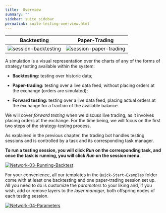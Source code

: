 ```yaml
---
title:  Overview
summary: ""
sidebar: suite_sidebar
permalink: suite-testing-overview.html
---
```


| Backtesting | Paper-Trading |
| :---: | :---: |
| ![session-backtesting](https://user-images.githubusercontent.com/13994516/66930152-7990a900-f034-11e9-8f97-2216e139cf40.png) | ![session-paper-trading](https://user-images.githubusercontent.com/13994516/66930155-7990a900-f034-11e9-9c87-0f5627c6f219.png) |

A simulation is a visual representation over the charts of any of the forms of strategy testing available within the system: 

* **Backtesting:** testing over historic data;

* **Paper-trading:** testing over a live data feed, without placing orders at the exchange (orders are simulated);

* **Forward testing:** testing over a live data feed, placing actual orders at the exchange for a fraction of the available balance.

We will cover *forward testing* when we discuss live trading, as it involves placing orders at the exchange. For the time being, we will focus on the first two steps of the strategy-testing process.

As explained in the previous chapter, the trading bot handles testing sessions and is controlled by a task and its corresponding task manager. 

**To run a testing session, you will click *Run* on the corresponding task, and once the task is running, you will click *Run* on the session menu.**

[![Network-03-Running-Backtest](https://user-images.githubusercontent.com/13994516/67272210-68c0b700-f4bc-11e9-8eb2-04a253451932.gif)](https://user-images.githubusercontent.com/13994516/67272210-68c0b700-f4bc-11e9-8eb2-04a253451932.gif)

For your convenience, all our templates in the ```Quick-Start-Examples``` folder come with at least one backtesting and one paper-trading session set up. All you need to do is customize the *parameters* to your liking and, if you wish, add or remove layers to the *layer manager*, both offspring nodes of each testing session.

[![Network-04-Parameters](https://user-images.githubusercontent.com/13994516/67272211-68c0b700-f4bc-11e9-82c4-570699faa673.gif)](https://user-images.githubusercontent.com/13994516/67272211-68c0b700-f4bc-11e9-82c4-570699faa673.gif)